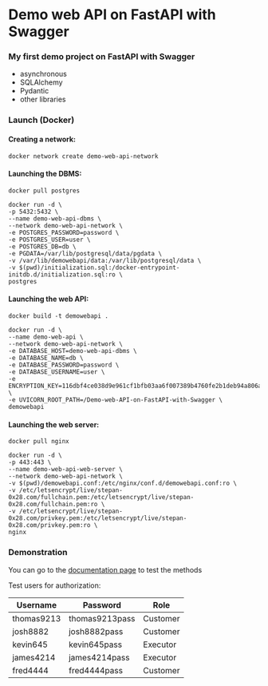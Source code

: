 # Demo web API on FastAPI with Swagger

### My first demo project on FastAPI with Swagger

- asynchronous
- SQLAlchemy
- Pydantic
- other libraries

### Launch (Docker)

#### Creating a network:

```
docker network create demo-web-api-network
```

#### Launching the DBMS:

```
docker pull postgres
```

```
docker run -d \
-p 5432:5432 \
--name demo-web-api-dbms \
--network demo-web-api-network \
-e POSTGRES_PASSWORD=password \
-e POSTGRES_USER=user \
-e POSTGRES_DB=db \
-e PGDATA=/var/lib/postgresql/data/pgdata \
-v /var/lib/demowebapi/data:/var/lib/postgresql/data \
-v $(pwd)/initialization.sql:/docker-entrypoint-initdb.d/initialization.sql:ro \
postgres
```

#### Launching the web API:

```
docker build -t demowebapi .
```

```
docker run -d \
--name demo-web-api \
--network demo-web-api-network \
-e DATABASE_HOST=demo-web-api-dbms \
-e DATABASE_NAME=db \
-e DATABASE_PASSWORD=password \
-e DATABASE_USERNAME=user \
-e ENCRYPTION_KEY=116dbf4ce038d9e961cf1bfb03aa6f007389b4760fe2b1deb94a806af2b29ad0 \
-e UVICORN_ROOT_PATH=/Demo-web-API-on-FastAPI-with-Swagger \
demowebapi
```

#### Launching the web server:

```
docker pull nginx
```

```
docker run -d \
-p 443:443 \
--name demo-web-api-web-server \
--network demo-web-api-network \
-v $(pwd)/demowebapi.conf:/etc/nginx/conf.d/demowebapi.conf:ro \
-v /etc/letsencrypt/live/stepan-0x28.com/fullchain.pem:/etc/letsencrypt/live/stepan-0x28.com/fullchain.pem:ro \
-v /etc/letsencrypt/live/stepan-0x28.com/privkey.pem:/etc/letsencrypt/live/stepan-0x28.com/privkey.pem:ro \
nginx
```

### Demonstration

You can go to the [documentation page](https://stepan-0x28.com/Demo-web-API-on-FastAPI-with-Swagger/docs) to test the
methods

Test users for authorization:

| Username   | Password       | Role     |
|------------|----------------|----------|
| thomas9213 | thomas9213pass | Customer |
| josh8882   | josh8882pass   | Customer |
| kevin645   | kevin645pass   | Executor |
| james4214  | james4214pass  | Executor |
| fred4444   | fred4444pass   | Customer |
